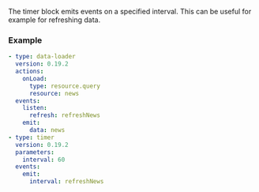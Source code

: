 The timer block emits events on a specified interval. This can be useful for example for refreshing
data.

### Example

```yaml
- type: data-loader
  version: 0.19.2
  actions:
    onLoad:
      type: resource.query
      resource: news
  events:
    listen:
      refresh: refreshNews
    emit:
      data: news
- type: timer
  version: 0.19.2
  parameters:
    interval: 60
  events:
    emit:
      interval: refreshNews
```
